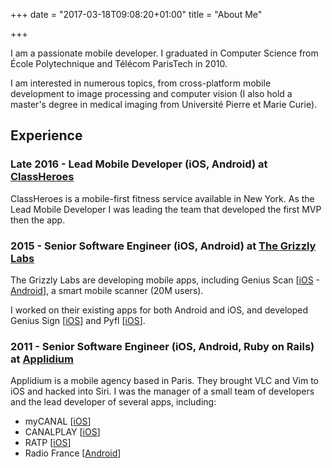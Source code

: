 +++
date = "2017-03-18T09:08:20+01:00"
title = "About Me"

+++

I am a passionate mobile developer. I graduated in Computer Science from École Polytechnique and Télécom ParisTech in 2010.

I am interested in numerous topics, from cross-platform mobile development to image processing and computer vision (I also hold a master's degree in medical imaging from Université Pierre et Marie Curie).

## Experience

### Late 2016 - Lead Mobile Developer (iOS, Android) at [ClassHeroes](https://www.classheroes.com)

ClassHeroes is a mobile-first fitness service available in New York. As the Lead Mobile Developer I was leading the team that developed the first MVP then the app.

### 2015 - Senior Software Engineer (iOS, Android) at [The Grizzly Labs](http://thegrizzlylabs.com)

The Grizzly Labs are developing mobile apps, including Genius Scan [[iOS](https://itunes.apple.com/us/app/genius-scan-pdf-scanner/id377672876) - [Android](https://play.google.com/store/apps/details?id=com.thegrizzlylabs.geniusscan.free)], a smart mobile scanner (20M users).

I worked on their existing apps for both Android and iOS, and developed Genius Sign [[iOS](https://itunes.apple.com/fr/app/genius-sign-annotation-de-documents-pdf/id989712005)] and Pyfl [[iOS](https://itunes.apple.com/us/app/id1040809372)].

### 2011 - Senior Software Engineer (iOS, Android, Ruby on Rails) at [Applidium](https://applidium.com)

Applidium is a mobile agency based in Paris. They brought VLC and Vim to iOS and hacked into Siri. I was the manager of a small team of developers and the lead developer of several apps, including:

* myCANAL [[iOS](https://itunes.apple.com/app/id694580816)]
* CANALPLAY [[iOS](https://itunes.apple.com/fr/app/id465049627)]
* RATP [[iOS](https://itunes.apple.com/fr/app/ratp/id507107090)]
* Radio France [[Android](https://play.google.com/store/apps/details?id=com.radiofrance.radio.radiofrance.android)]